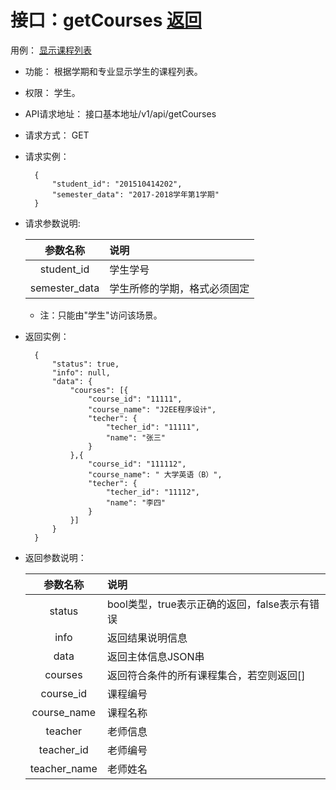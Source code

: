 # 接口：getCourses  [返回](../../README.md)
用例： [显示课程列表](../用例/查看课程列表.md)

- 功能：
   根据学期和专业显示学生的课程列表。
    
- 权限：
    学生。    
    
- API请求地址： 
    接口基本地址/v1/api/getCourses

- 请求方式：
    GET

- 请求实例：

        {
            "student_id": "201510414202",
            "semester_data": "2017-2018学年第1学期"
        }
        
- 请求参数说明:        

  |参数名称|说明|
  |:---------:|:--------------------------------------------------------|      
  |student_id|学生学号|
  |semester_data|学生所修的学期，格式必须固定|
  * 注：只能由"学生"访问该场景。
  
- 返回实例：

        { 
            "status": true,
            "info": null,
            "data": {
                "courses": [{
                    "course_id": "11111",
                    "course_name": "J2EE程序设计",
                    "techer": {
                        "techer_id": "11111",
                        "name": "张三"
                    }
                },{
                    "course_id": "111112",
                    "course_name": " 大学英语（B）",
                    "techer": {
                        "techer_id": "11112",
                        "name": "李四"
                    }
                }]   
            }    
        }

- 返回参数说明：    
 
  |参数名称|说明|
  |:---------:|:--------------------------------------------------------|      
  |status|bool类型，true表示正确的返回，false表示有错误|
  |info|返回结果说明信息|
  |data|返回主体信息JSON串|
  |courses|返回符合条件的所有课程集合，若空则返回[]|
  |course_id|课程编号|
  |course_name|课程名称|  
  |teacher|老师信息|
  |teacher_id|老师编号|
  |teacher_name|老师姓名|
